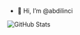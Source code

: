 - 👋 Hi, I’m @abdilinci


<!---
abdilinci/abdilinci is a ✨ special ✨ repository because its `README.md` (this file) appears on your GitHub profile.
You can click the Preview link to take a look at your changes.
--->

![GitHub Stats](https://github-readme-stats.vercel.app/api?username=abdilinci&theme=radical&show_icons=true)
